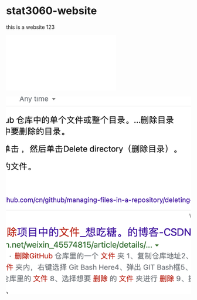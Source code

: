 # stat3060-website

this is a website
123


<iframe src="//player.bilibili.com/player.html?aid=556714509&bvid=BV1Ue4y1D7rE&cid=796375144&page=1" scrolling="no" border="0" frameborder="no" framespacing="0" allowfullscreen="true"></iframe>


![test](/images/1.png)
